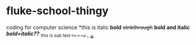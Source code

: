 # fluke-school-thingy
coding for computer science
*this is italic
__bold__
~~strikthrough~~
**bold and italic**
***bold+italic??***
<sub>this is sub text<sub>
  <sup>this is sup</sup>
:skull:
  :sob:
